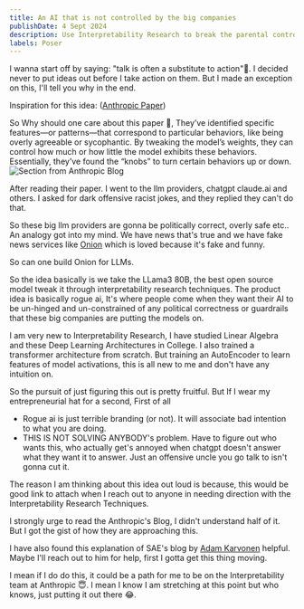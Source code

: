 ```yaml
---
title: An AI that is not controlled by the big companies
publishDate: 4 Sept 2024
description: Use Interpretability Research to break the parental controls on LLMs.
labels: Poser
---
```


I wanna start off by saying: "talk is often a substitute to action"🫥.
I decided never to put ideas out before I take action on them. But I made an exception on this, I'll tell you why in the end.

Inspiration for this idea: ([Anthropic Paper](https://www.anthropic.com/news/mapping-mind-language-model))

So Why should one care about this paper 🍄,
They’ve identified specific features—or patterns—that correspond to particular behaviors, like being overly agreeable or sycophantic. By tweaking the model’s weights, they can control how much or how little the model exhibits these behaviors. Essentially, they’ve found the “knobs” to turn certain behaviors up or down.
![Section from Anthropic Blog](/anthropic_blog.png)

After reading their paper. I went to the llm providers, chatgpt claude.ai and others. I asked for dark offensive racist jokes, and they replied they can't do that.

So these big llm providers are gonna be politically correct, overly safe etc..
An analogy got into my mind. We have news that's true and we have fake news services like [Onion](https://theonion.com/) which is loved because it's fake and funny.

So can one build Onion for LLMs.

So the idea basically is we take the LLama3 80B, the best open source model tweak it through interpretability research techniques.
The product idea is basically rogue ai, It's where people come when they want their AI to be un-hinged and un-constrained of any political correctness or guardrails that these big companies are putting the models on.

I am very new to Interpretability Research, I have studied Linear Algebra and these Deep Learning Architectures in College. I also trained a transformer architecture from scratch. But training an AutoEncoder to learn features of model activations, this is all new to me and don't have any intuition on.

So the pursuit of just figuring this out is pretty fruitful. But If I wear my entrepreneurial hat for a second, First of all 
- Rogue ai is just terrible branding (or not). It will associate bad intention to what you are doing. 
- THIS IS NOT SOLVING ANYBODY's problem. Have to figure out who wants this, who actually get's annoyed when chatgpt doesn't answer what they want it to answer.
Just an offensive uncle you go talk to isn't gonna cut it.

The reason I am thinking about this idea out loud is because, this would be good link to attach when I reach out to anyone in needing direction with the Interpretability Research Techniques.

I strongly urge to read the Anthropic's Blog, I didn't understand half of it. But I got the gist of how they are approaching this.

I have also found this explanation of SAE's blog by [Adam Karvonen](https://adamkarvonen.github.io/machine_learning/2024/06/11/sae-intuitions.html) helpful. Maybe I'll reach out to him for help, first I gotta get this thing moving.

I mean if I do do this, it could be a path for me to be on the Interpretability team at Anthropic 😇. I mean I know I am stretching at this point but who knows, just putting it out there 😂.

